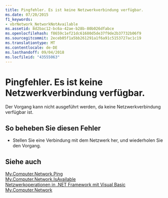 ```yaml
---
title: Pingfehler. Es ist keine Netzwerkverbindung verfügbar.
ms.date: 07/20/2015
f1_keywords:
- vbrNetwork_NetworkNotAvailable
ms.assetid: 8d2bac12-bc6a-42ae-b28b-80b026dfabce
ms.openlocfilehash: f8659c1ef21dc61680d5de37f9de2b37732b06f9
ms.sourcegitcommit: 2eceb05f1a5bb261291a1f6a91c5153727ac1c19
ms.translationtype: MT
ms.contentlocale: de-DE
ms.lasthandoff: 09/04/2018
ms.locfileid: "43555063"
---
```

# <a name="unable-to-ping-because-a-network-connection-is-not-available"></a>Pingfehler. Es ist keine Netzwerkverbindung verfügbar.
Der Vorgang kann nicht ausgeführt werden, da keine Netzwerkverbindung verfügbar ist.  
  
## <a name="to-correct-this-error"></a>So beheben Sie diesen Fehler  
  
-   Stellen Sie eine Verbindung mit dem Netzwerk her, und wiederholen Sie den Vorgang.  
  
## <a name="see-also"></a>Siehe auch  
 [My.Computer.Network.Ping](xref:Microsoft.VisualBasic.Devices.Network.Ping%2A)  
 [My.Computer.Network.IsAvailable](xref:Microsoft.VisualBasic.Devices.Network.IsAvailable)  
 [Netzwerkoperationen in .NET Framework mit Visual Basic](https://msdn.microsoft.com/library/c5379021-44ef-4d6a-acf5-e951fdcab6b2)  
 [My.Computer.Network](xref:Microsoft.VisualBasic.Devices.Network)
